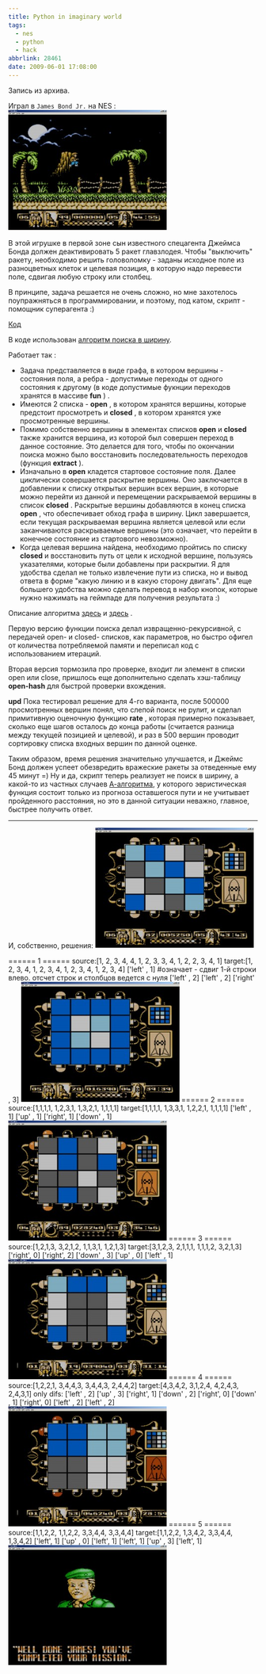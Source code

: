 ```yaml
---
title: Python in imaginary world
tags:
  - nes
  - python
  - hack
abbrlink: 28461
date: 2009-06-01 17:08:00
---
```

Запись из архива. 

Играл в `James Bond Jr.` на NES : 
![1](090601-python-in-imaginary-world/jb0.jpg)

В этой игрушке в первой зоне сын известного спецагента Джеймса Бонда должен деактивировать 5 ракет главзлодея. Чтобы "выключить" ракету, необходимо решить головоломку - заданы исходное поле из разноцветных клеток и целевая позиция, в которую надо перевести поле, сдвигая любую строку или столбец. 

В принципе, задача решается не очень сложно, но мне захотелось поупражняться в программировании, и поэтому, под катом, скрипт - помощник суперагента :)

[Код](http://www.everfall.com/paste/id.php?wvfuemnvkvin)

В коде использован  [алгоритм поиска в ширину](http://ru.wikipedia.org/wiki/%D0%9F%D0%BE%D0%B8%D1%81%D0%BA_%D0%B2_%D1%88%D0%B8%D1%80%D0%B8%D0%BD%D1%83).

Работает так : 
 * Задача представляется в виде графа, в котором вершины - состояния поля, а ребра - допустимые переходы от одного состояния к другому (в коде допустимые фукнции переходов хранятся в массиве **fun** ) .
 * Имеются 2 списка -  **open** , в котором хранятся вершины, которые предстоит просмотреть и  **closed** , в котором хранятся уже просмотренные вершины.
 * Помимо собственно вершины в элементах списков **open** и **closed** также хранится вершина, из которой был совершен переход в данное состояние. Это делается для того, чтобы по окончании поиска можно было восстановить последовательность переходов (функция  **extract** ).
 * Изначально в  **open**  кладется стартовое состояние поля. Далее циклически совершается раскрытие вершины. Оно заключается в добавлении к списку открытых вершин всех вершин, в которые можно перейти из данной и перемещении раскрываемой вершины в список  **closed** . Раскрытые вершины добавляются в конец списка  **open** , что обеспечивает обход графа в ширину. Цикл завершается, если текущая раскрываемая вершина является целевой или если заканчиваются раскрываемые вершины (это означает, что перейти в конечное состояние из стартового невозможно).
 * Когда целевая вершина найдена, необходимо пройтись по списку **closed** и восстановить путь от цели к исходной вершине, пользуясь указателями, которые были добавлены при раскрытии. Я для удобства сделал не только извлечение пути из списка, но и вывод ответа в форме "какую линию и в какую сторону двигать". Для еще большего удобства можно сделать перевод в набор кнопок, которые нужно нажимать на геймпаде для получения результата :)

Описание алгоритма  [здесь](http://www.intuit.ru/department/algorithms/gaa/4/)  и  [здесь](http://pmg.org.ru/ai/stout.htm) .

Первую версию функции поиска делал извращенно-рекурсивной, с передачей open- и closed- списков, как параметров, но быстро офигел от количества потребляемой памяти и переписал код с использованием итераций.

Вторая версия тормозила про проверке, входит ли элемент в списки open или close, пришлось еще дополнительно сделать хэш-таблицу  **open-hash**  для быстрой проверки вхождения. 

**upd**  Пока тестировал решение для 4-го варианта, после 500000 просмотренных вершин понял, что слепой поиск не рулит, и сделал примитивную оценочную функцию  **rate** , которая примерно показывает, сколько еще шагов осталось до конца работы (считается разница между текущей позицией и целевой), и раз в 500 вершин проводит сортировку списка входных вершин по данной оценке.

Таким образом, время решения значительно улучшается, и Джеймс Бонд должен успеет обезвредить вражеские ракеты за отведенные ему 45 минут =) Ну и да, скрипт теперь реализует не поиск в ширину, а какой-то из частных случаев [А-алгоритма](http://ru.wikipedia.org/wiki/%D0%90%D0%BB%D0%B3%D0%BE%D1%80%D0%B8%D1%82%D0%BC_%D0%BF%D0%BE%D0%B8%D1%81%D0%BA%D0%B0_A*), у которого эвристическая функция состоит только из прогноза оставшегося пути и не учитывает пройденного расстояния, но это в данной ситуации неважно, главное, быстрее получить ответ.

---

И, собственно, решения: 
![1](090601-python-in-imaginary-world/jb1.jpg)

====== 1 ======
source:[1, 2, 3, 4, 4, 1, 2, 3, 3, 4, 1, 2, 2, 3, 4, 1]
target:[1, 2, 3, 4, 1, 2, 3, 4, 1, 2, 3, 4, 1, 2, 3, 4]
['left' , 1] #означает - сдвиг 1-й строки влево. отсчет строк и столбцов ведется с нуля
['left' , 2]
['left' , 2]
['right' , 3]
![1](090601-python-in-imaginary-world/jb2.jpg)
====== 2 ======
source:[1,1,1,1, 1,2,3,1, 1,3,2,1, 1,1,1,1]
target:[1,1,1,1, 1,3,3,1, 1,2,2,1, 1,1,1,1]
['left' , 1]
['up' , 1]
['right', 1]
['down' , 1]
![1](090601-python-in-imaginary-world/jb3.jpg)
====== 3 ======
source:[1,2,1,3, 3,2,1,2, 1,1,3,1, 1,2,1,3]
target:[3,1,2,3, 2,1,1,1, 1,1,1,2, 3,2,1,3]
['right', 0]
['right', 2]
['down' , 3]
['up' , 0]
['left' , 1]
![1](090601-python-in-imaginary-world/jb4.jpg)
====== 4 ======
source:[1,2,2,1, 3,4,4,3, 3,4,4,3, 2,4,4,2]
target:[4,3,4,2, 3,1,2,4, 4,2,4,3, 2,4,3,1]
only difs:
['left' , 2]
['up' , 3]
['right', 1]
['down' , 2]
['right', 0]
['down' , 1]
['right', 0]
['left' , 2]
['left' , 2]
![1](090601-python-in-imaginary-world/jb5.jpg)
====== 5 ======
source:[1,1,2,2, 1,1,2,2, 3,3,4,4, 3,3,4,4]
target:[1,1,2,2, 1,3,4,2, 3,3,4,4, 1,3,4,2]
['left', 1]
['up' , 0]
['left', 1]
['left', 1]
['up' , 3]
['left', 1]
![1](090601-python-in-imaginary-world/jb6.jpg)